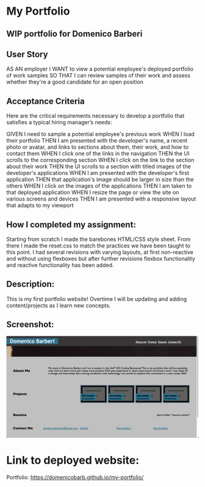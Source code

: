 # My Portfolio

## WIP portfolio for Domenico Barberi

## User Story

AS AN employer
I WANT to view a potential employee's deployed portfolio of work samples
SO THAT I can review samples of their work and assess whether they're a good candidate for an open position

## Acceptance Criteria

Here are the critical requirements necessary to develop a portfolio that satisfies a typical hiring manager’s needs:

GIVEN I need to sample a potential employee's previous work
WHEN I load their portfolio
THEN I am presented with the developer's name, a recent photo or avatar, and links to sections about them, their work, and how to contact them
WHEN I click one of the links in the navigation
THEN the UI scrolls to the corresponding section
WHEN I click on the link to the section about their work
THEN the UI scrolls to a section with titled images of the developer's applications
WHEN I am presented with the developer's first application
THEN that application's image should be larger in size than the others
WHEN I click on the images of the applications
THEN I am taken to that deployed application
WHEN I resize the page or view the site on various screens and devices
THEN I am presented with a responsive layout that adapts to my viewport

## How I completed my assignment:

Starting from scratch I made the barebones HTML/CSS style sheet. From there I made the reset.css to match the practices we have been taught to this point. I had several revisions with varying layouts, at first non-reactive and without using flexboxes but after further revisions flexbox functionality and reactive functionality has been added.

## Description:

This is my first portfolio website! Overtime I will be updating and adding content/projects as I learn new concepts.

## Screenshot:
![Screenshot](./assets/img/screenshot.png)

# Link to deployed website:
Portfolio: https://domenicobarb.github.io/my-portfolio/